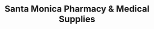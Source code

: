 ---
title: "Santa Monica Pharmacy & Medical Supplies"
url: /baltimore/santa-monica-pharmacy-and-medical-supplies/
shop: chemist
---